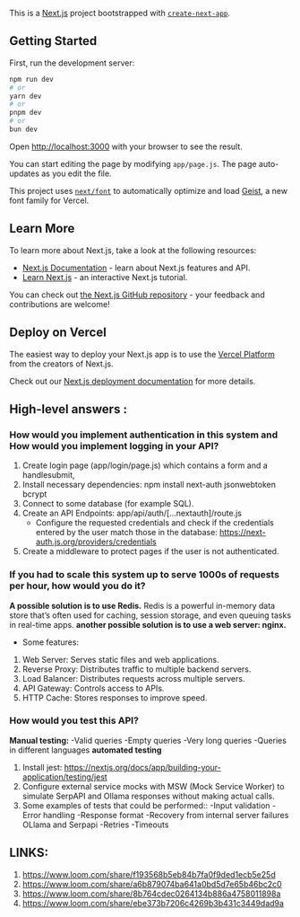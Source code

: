 This is a [Next.js](https://nextjs.org) project bootstrapped with [`create-next-app`](https://github.com/vercel/next.js/tree/canary/packages/create-next-app).

## Getting Started

First, run the development server:

```bash
npm run dev
# or
yarn dev
# or
pnpm dev
# or
bun dev
```

Open [http://localhost:3000](http://localhost:3000) with your browser to see the result.

You can start editing the page by modifying `app/page.js`. The page auto-updates as you edit the file.

This project uses [`next/font`](https://nextjs.org/docs/app/building-your-application/optimizing/fonts) to automatically optimize and load [Geist](https://vercel.com/font), a new font family for Vercel.

## Learn More

To learn more about Next.js, take a look at the following resources:

- [Next.js Documentation](https://nextjs.org/docs) - learn about Next.js features and API.
- [Learn Next.js](https://nextjs.org/learn) - an interactive Next.js tutorial.

You can check out [the Next.js GitHub repository](https://github.com/vercel/next.js) - your feedback and contributions are welcome!

## Deploy on Vercel

The easiest way to deploy your Next.js app is to use the [Vercel Platform](https://vercel.com/new?utm_medium=default-template&filter=next.js&utm_source=create-next-app&utm_campaign=create-next-app-readme) from the creators of Next.js.

Check out our [Next.js deployment documentation](https://nextjs.org/docs/app/building-your-application/deploying) for more details.



## High-level answers :

### How would you implement authentication in this system and How would you implement logging in your API?

1. Create login page (app/login/page.js)  which contains a form and a handlesubmit,  
2. Install necessary dependencies:  npm install next-auth jsonwebtoken bcrypt
3. Connect to some database (for example SQL).
4. Create an API Endpoints:  app/api/auth/[...nextauth]/route.js
    - Configure the requested credentials and check if the credentials entered by the user match those in the database: https://next-auth.js.org/providers/credentials 
5. Create a middleware to protect pages if the user is not authenticated.

### If you had to scale this system up to serve 1000s of requests per hour, how would you do it?
**A possible solution is to use Redis.** 
Redis is a powerful in-memory data store that’s often used for caching, session storage, and even queuing tasks in real-time apps. 
**another possible solution  is to use a web server: nginx.**
- Some features:
1. Web Server: Serves static files and web applications.
2. Reverse Proxy: Distributes traffic to multiple backend servers.
3. Load Balancer: Distributes requests across multiple servers.
4. API Gateway: Controls access to APIs.
5. HTTP Cache: Stores responses to improve speed.


### How would you test this API?
**Manual testing:**
-Valid queries
-Empty queries
-Very long queries
-Queries in different languages
**automated testing**
1. Install jest: https://nextjs.org/docs/app/building-your-application/testing/jest
2. Configure external service mocks with MSW (Mock Service Worker) to simulate SerpAPI and Ollama responses without making actual calls.
3. Some examples of tests that could be performed::
    -Input validation
    -Error handling
    -Response format
    -Recovery from internal server failures OLlama and Serpapi
    -Retries
    -Timeouts

## LINKS:
1. https://www.loom.com/share/f193568b5eb84b7fa0f9ded1ecb5e25d
2. https://www.loom.com/share/a6b879074ba641a0bd5d7e65b46bc2c0
3. https://www.loom.com/share/8b764cdec0264134b886a4758011898a
4. https://www.loom.com/share/ebe373b7206c4269b3b431c3449dad9a